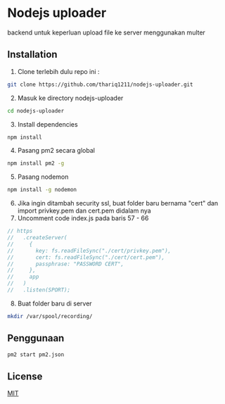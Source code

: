 # Nodejs uploader

backend untuk keperluan upload file ke server menggunakan multer

## Installation

1. Clone terlebih dulu repo ini :

```bash
git clone https://github.com/thariq1211/nodejs-uploader.git
```

2. Masuk ke directory nodejs-uploader

```bash
cd nodejs-uploader
```

3. Install dependencies

```bash
npm install
```

4. Pasang pm2 secara global

```bash
npm install pm2 -g
```

5. Pasang nodemon

```bash
npm install -g nodemon
```

6. Jika ingin ditambah security ssl, buat folder baru bernama "cert" dan import privkey.pem dan cert.pem didalam nya
7. Uncomment code index.js pada baris 57 - 66

```javascript
// https
//   .createServer(
//     {
//       key: fs.readFileSync("./cert/privkey.pem"),
//       cert: fs.readFileSync("./cert/cert.pem"),
//       passphrase: "PASSWORD CERT",
//     },
//     app
//   )
//   .listen(SPORT);
```

8. Buat folder baru di server

```bash
mkdir /var/spool/recording/
```

## Penggunaan

```bash
pm2 start pm2.json
```

## License

[MIT](https://choosealicense.com/licenses/mit/)
